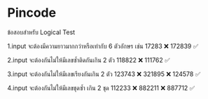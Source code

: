 # Pincode
ข้อสอบสำหรับ Logical Test

1.input จะต้องมีความยาวมากกว่าหรือเท่ากับ 6 ตัวอักษร เช่น
17283 ❌
172839 ✅

2.input จะต้องกันไม่ให้มีเลขซ้ำติดกันเกิน 2 ตัว
118822 ❌
111762 ✅

3.input จะต้องกันไม่ให้มีเลขเรียงกันเกิน 2 ตัว
123743 ❌
321895 ❌
124578 ✅

4.input จะต้องกันไม่ให้มีเลขชุดซ้ำ เกิน 2 ชุด
112233 ❌
882211 ❌
887712 ✅

